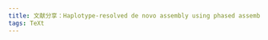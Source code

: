 ```yaml
---
title: 文献分享：Haplotype-resolved de novo assembly using phased assembly graphs with hifiasm
tags: TeXt
---
```

